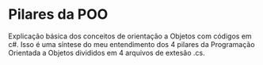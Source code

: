 # Pilares da POO
Explicação básica dos conceitos de orientação a Objetos com códigos em c#.
Isso é uma síntese do meu entendimento dos 4 pilares da Programação Orientada a Objetos divididos em 4 arquivos de extesão .cs. 

